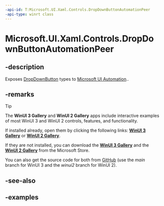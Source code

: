 ```yaml
---
-api-id: T:Microsoft.UI.Xaml.Controls.DropDownButtonAutomationPeer
-api-type: winrt class
---
```

<!-- Class syntax.
public class DropDownButtonAutomationPeer : ButtonAutomationPeer, ButtonAutomationPeer, IExpandCollapseProvider
-->

# Microsoft.UI.Xaml.Controls.DropDownButtonAutomationPeer

## -description

Exposes [DropDownButton](dropdownbutton.md) types to [Microsoft UI Automation](/windows/win32/winauto/entry-uiauto-win32)..

## -remarks

> [!TIP]
> The **WinUI 3 Gallery** and **WinUI 2 Gallery** apps include interactive examples of most WinUI 3 and WinUI 2 controls, features, and functionality.
>
> If installed already, open them by clicking the following links: [**WinUI 3 Gallery**](winui3gallery:/item/AutomationProperties) or [**WinUI 2 Gallery**](winui2gallery:/item/AutomationProperties).
>
> If they are not installed, you can download the [**WinUI 3 Gallery**](https://www.microsoft.com/p/winui-3-controls-gallery/9p3jfpwwdzrc) and the [**WinUI 2 Gallery**](https://www.microsoft.com/p/xaml-controls-gallery/9msvh128x2zt) from the Microsoft Store.
>
> You can also get the source code for both from [GitHub](https://github.com/Microsoft/WinUI-Gallery) (use the *main* branch for WinUI 3 and the *winui2* branch for WinUI 2).

## -see-also

## -examples
